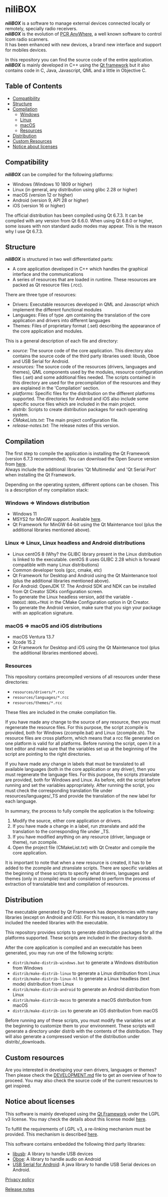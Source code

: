 # niliBOX
***niliBOX*** is a software to manage external devices connected locally or remotely, specially radio receivers.  
***niliBOX*** is the evolution of [PCR AnyWhere](https://www.nilibox.com/PCRAnyWhere), a well known software to control Icom radio scanners.  
It has been enhanced with new devices, a brand new interface and support for mobiles devices.  

In this repository you can find the source code of the entire application.  
***niliBOX*** is mainly developed in C++ using the [Qt framework](https://www.qt.io/product/framework) but it also contains code in C, Java, Javascript, QML and a little in Objective C.  

## Table of Contents
- [Compatibility](#compatibility)
- [Structure](#structure)
- [Compilation](#compilation)
  - [Windows](#windows--windows-distribution)
  - [Linux](#linux--linux-linux-headless-and-android-distributions)
  - [macOS](#macos--macos-and-ios-distributions)
  - [Resources](#resources)
- [Distribution](#distribution)
- [Custom Resources](#custom-resources)
- [Notice about licenses](#notice-about-licenses)

## Compatibility
***niliBOX*** can be compiled for the following platforms:
- Windows (Windows 10 1809 or higher)
- Linux (in general, any distribution using glibc 2.28 or higher)
- macOS (version 12 or higher)
- Android (version 9, API 28 or higher)
- iOS (version 16 or higher)

The official distribution has been compiled using Qt 6.7.3. It can be compiled with any version from Qt 6.6.0. When using Qt 6.8.0 or higher, some issues with non standard audio modes may appear. This is the reason why I use Qt 6.7.3.

## Structure
***niliBOX*** is structured in two well differentiated parts:
- A core application developed in C++ which handles the graphical interface and the communications
- A series of resources that are loaded in runtime. These resources are packed as Qt resource files (.rcc).

There are three type of resources:  
- Drivers: Executable resources developed in QML and Javascript which implement the different functional modules
- Languages: Files of type .qm containing the translation of the core application and drivers into different languages
- Themes: Files of proprietary format (.set) describing the appearance of the core application and modules.

This is a general description of each file and directory:
- *source:* The source code of the core application. This directory also contains the source code of the third party libraries used: libusb, Oboe and USB Serial for Android.
- *resources:* The source code of the resources (drivers, languages and themes), QML components used by the modules, resource configuration files (.set) and some additional files needed. The scripts contained in this directory are used for the precompilation of the resources and they are explained in the 'Compilation' section.
- *platforms:* Specific files for the distribution on the different platforms supported. The directories for Android and iOS also include some specific source files which are included in the main project.
- *distrib:* Scripts to create distribution packages for each operating system.
- *CMakeLists.txt:* The main project configuration file.
- *release-notes.txt:* The release notes of this version.

## Compilation
The first step to compile the application is installing the Qt Framework (version 6.7.3 recommended). You can download the Open Source version from [here](https://www.qt.io/download-qt-installer-oss).  
Always include the additional libraries 'Qt Multimedia' and 'Qt Serial Port' when installing the Qt Framework.  

Depending on the operating system, different options can be chosen. This is a description of my compilation stack:

### Windows => Windows distribution
- Windows 11
- MSYS2 for MinGW support. Available [here](https://www.msys2.org/).  
- Qt Framework for MinGW 64-bit using the Qt Maintenance tool (plus the additional libraries mentioned above).

### Linux => Linux, Linux headless and Android distributions
- Linux centOS 8 (Why? the GLIBC library present in the Linux distribution is linked to the executable. centOS 8 uses GLIBC 2.28 which is forward compatible with many Linux distributions)
- Common developer tools (gcc, cmake, etc)
- Qt Framework for Desktop and Android using the Qt Maintenance tool (plus the additional libraries mentioned above).
- For Android: OpenJDK 17. The Android SDK and NDK can be installed from Qt Creator SDKs configuration screen.
- To generate the Linux headless version, add the variable `-DNOGUI:BOOL=TRUE` in the CMake Configuration option in Qt Creator.
- To generate the Android version, make sure that you sign your package with an application signature.

### macOS => macOS and iOS distributions
- macOS Ventura 13.7
- Xcode 15.2
- Qt Framework for Desktop and iOS using the Qt Maintenance tool (plus the additional libraries mentioned above).

### Resources
This repository contains precompiled versions of all resources under these directories:
- `resources/drivers/*.rcc`
- `resources/languages/*.rcc`
- `resources/themes/*.rcc`

These files are included in the cmake compilation file.

If you have made any change to the source of any resource, then you must regenerate the resource files. For this purpose, the script zcompile is provided, both for Windows (zcompile.bat) and Linux (zcompile.sh). The resource files are cross platform, which means that a rcc file generated on one platform is valid for all platforms. Before running the script, open it in a text editor and make sure that the variables set up at the beginning of the script are pointing to the right directories.

If you have made any change in labels that must be translated to all available languages (both in the core application or any driver), then you must regenerate the language files. For this purpose, the scripts ztranslate are provided, both for Windows and Linux. As before, edit the script before running and set the variables appropriately. After running the script, you must check the corresponding translation file under resources/languages/_TS and provide the translation of the new label for each language.

In summary, the process to fully compile the application is the following:  
1. Modify the source, either core application or drivers.
2. If you have made a change in a label, run ztranslate and add the translation to the corresponding file under _TS.
3. If you have modified anything on any resource (driver, language or theme), run zcompile.
4. Open the project file (CMakeList.txt) with Qt Creator and compile the core application.

It is important to note that when a new resource is created, it has to be added to the zcompile and ztranslate scripts. There are specific variables at the beginning of these scripts to specify what drivers, languages and themes (only in zcompile) must be considered to perform the process of extraction of translatable text and compilation of resources.

## Distribution
The executable generated by Qt Framework has dependencies with many libraries (except on Android and iOS). For this reason, it is mandatory to included the needed libraries with the executable.

This repository provides scripts to generate distribution packages for all the platforms supported. These scripts are included in the directory distrib.

After the core application is compiled and an executable has been generated, you may run one of the following scripts:  
- `distrib/make-distrib-windows.bat` to generate a Windows distribution from Windows
- `distrib/make-distrib-linux` to generate a Linux distribution from Linux
- `distrib/make-distrib-linux-hl` to generate a Linux headless (text mode) distribution from Linux
- `distrib/make-distrib-android` to generate an Android distribution from Linux
- `distrib/make-distrib-macos` to generate a macOS distribution from macOS
- `distrib/make-distrib-ios` to generate an iOS distribution from macOS

Before running any of these scripts, you must modify the variables set at the beginning to customize them to your environment. These scripts will generate a directory under distrib with the contents of the distribution. They will also generate a compressed version of the distribution under distrib/_downloads.

## Custom resources
Are you interested in developing your own drivers, languages or themes? Then please check the [DEVELOPMENT.md](./resources/DEVELOPMENT.md) file to get an overview of how to proceed. You may also check the source code of the current resources to get inspired.

## Notice about licenses
This software is mainly developed using the [Qt Framework](https://www.qt.io/product/framework) under the LGPL v3 license. You may check the details about this license model [here](https://www.qt.io/licensing/open-source-lgpl-obligations#lgpl).  

To fulfill the requirements of LGPL v3, a re-linking mechanism must be provided. This mechanism is described [here](https://nilibox.com/RELINK).  

This software contains embedded the following third party libraries:
- [libusb](https://github.com/libusb/libusb): A library to handle USB devices
- [Oboe](https://github.com/google/oboe): A library to handle audio on Android
- [USB Serial for Android](https://github.com/mik3y/usb-serial-for-android): A java library to handle USB Serial devices on Android.

[Privacy policy](https://nilibox.com/PRIVACY)

[Release notes](./release-notes.txt)
